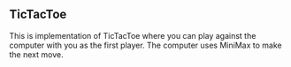 ## TicTacToe

This is implementation of TicTacToe where you can play against the computer with you as the first player. The computer uses MiniMax to make the next move.

